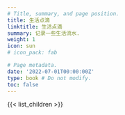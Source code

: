 ```yaml
---
# Title, summary, and page position.
title: 生活点滴
linktitle: 生活点滴
summary: 记录一些生活流水.
weight: 1
icon: sun
# icon_pack: fab

# Page metadata.
date: '2022-07-01T00:00:00Z'
type: book # Do not modify.
toc: false
---
```


{{< list_children >}}

